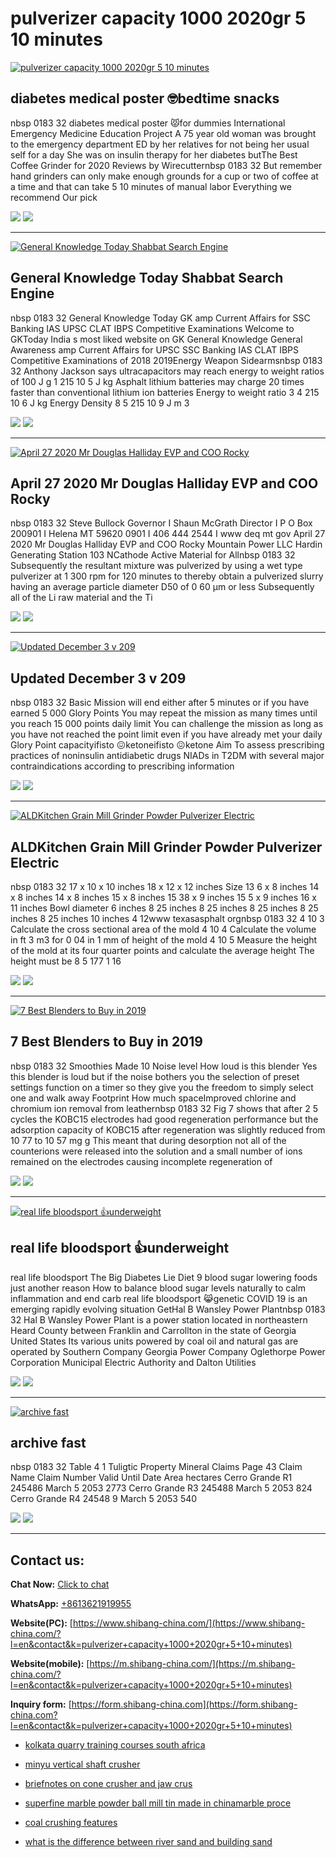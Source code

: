 # pulverizer capacity 1000 2020gr 5 10 minutes

<a href="https://swt.shibang-china.com/?l=en&img&k=pulverizer+capacity+1000+2020gr+5+10+minutes" target="_blank">![pulverizer capacity 1000 2020gr 5 10 minutes](http://static.shibang-china.com/all-800x300/66.jpg)</a>

## diabetes medical poster 🤓bedtime snacks
nbsp 0183 32 diabetes medical poster 😾for dummies International Emergency Medicine Education Project A 75 year old woman was brought to the emergency department ED by her relatives for not being her usual self for a day She was on insulin therapy for her diabetes butThe Best Coffee Grinder for 2020 Reviews by Wirecutternbsp 0183 32 But remember hand grinders can only make enough grounds for a cup or two of coffee at a time and that can take 5 10 minutes of manual labor Everything we recommend Our pick


<a href="https://whatsapp.shibangsoft.com/WhatsApp.php" target="_blank" title="WhatsApp">![](http://static.shibang-china.com/icon/whatsapp.png)</a> <a href="https://swt.shibang-china.com/?l=en&icon&k=pulverizer+capacity+1000+2020gr+5+10+minutes" target="_blank">![](http://static.shibang-china.com/icon/chat-en.png)</a>

---

<a href="https://swt.shibang-china.com/?l=en&img&k=pulverizer+capacity+1000+2020gr+5+10+minutes" target="_blank">![General Knowledge Today Shabbat Search Engine](http://static.shibang-china.com/all-800x300/1462.jpg)</a>

## General Knowledge Today Shabbat Search Engine
nbsp 0183 32 General Knowledge Today GK amp Current Affairs for SSC Banking IAS UPSC CLAT IBPS Competitive Examinations Welcome to GKToday India s most liked website on GK General Knowledge General Awareness amp Current Affairs for UPSC SSC Banking IAS CLAT IBPS Competitive Examinations of 2018 2019Energy Weapon Sidearmsnbsp 0183 32 Anthony Jackson says ultracapacitors may reach energy to weight ratios of 100 J g 1 215 10 5 J kg Asphalt lithium batteries may charge 20 times faster than conventional lithium ion batteries Energy to weight ratio 3 4 215 10 6 J kg Energy Density 8 5 215 10 9 J m 3


<a href="https://whatsapp.shibangsoft.com/WhatsApp.php" target="_blank" title="WhatsApp">![](http://static.shibang-china.com/icon/whatsapp.png)</a> <a href="https://swt.shibang-china.com/?l=en&icon&k=pulverizer+capacity+1000+2020gr+5+10+minutes" target="_blank">![](http://static.shibang-china.com/icon/chat-en.png)</a>

---

<a href="https://swt.shibang-china.com/?l=en&img&k=pulverizer+capacity+1000+2020gr+5+10+minutes" target="_blank">![April 27 2020 Mr Douglas Halliday EVP and COO Rocky](http://static.shibang-china.com/all-800x300/132.jpg)</a>

## April 27 2020 Mr Douglas Halliday EVP and COO Rocky
nbsp 0183 32 Steve Bullock Governor I Shaun McGrath Director I P O Box 200901 I Helena MT 59620 0901 I 406 444 2544 I www deq mt gov April 27 2020 Mr Douglas Halliday EVP and COO Rocky Mountain Power LLC Hardin Generating Station 103 NCathode Active Material for Allnbsp 0183 32 Subsequently the resultant mixture was pulverized by using a wet type pulverizer at 1 300 rpm for 120 minutes to thereby obtain a pulverized slurry having an average particle diameter D50 of 0 60 μm or less Subsequently all of the Li raw material and the Ti


<a href="https://whatsapp.shibangsoft.com/WhatsApp.php" target="_blank" title="WhatsApp">![](http://static.shibang-china.com/icon/whatsapp.png)</a> <a href="https://swt.shibang-china.com/?l=en&icon&k=pulverizer+capacity+1000+2020gr+5+10+minutes" target="_blank">![](http://static.shibang-china.com/icon/chat-en.png)</a>

---

<a href="https://swt.shibang-china.com/?l=en&img&k=pulverizer+capacity+1000+2020gr+5+10+minutes" target="_blank">![Updated December 3 v 209](http://static.shibang-china.com/all-800x300/537.jpg)</a>

## Updated December 3 v 209
nbsp 0183 32 Basic Mission will end either after 5 minutes or if you have earned 5 000 Glory Points You may repeat the mission as many times until you reach 15 000 points daily limit You can challenge the mission as long as you have not reached the point limit even if you have already met your daily Glory Point capacityifisto 😖ketoneifisto 😖ketone Aim To assess prescribing practices of noninsulin antidiabetic drugs NIADs in T2DM with several major contraindications according to prescribing information


<a href="https://whatsapp.shibangsoft.com/WhatsApp.php" target="_blank" title="WhatsApp">![](http://static.shibang-china.com/icon/whatsapp.png)</a> <a href="https://swt.shibang-china.com/?l=en&icon&k=pulverizer+capacity+1000+2020gr+5+10+minutes" target="_blank">![](http://static.shibang-china.com/icon/chat-en.png)</a>

---

<a href="https://swt.shibang-china.com/?l=en&img&k=pulverizer+capacity+1000+2020gr+5+10+minutes" target="_blank">![ALDKitchen Grain Mill Grinder Powder Pulverizer Electric](http://static.shibang-china.com/all-800x300/229.jpg)</a>

## ALDKitchen Grain Mill Grinder Powder Pulverizer Electric
nbsp 0183 32 17 x 10 x 10 inches 18 x 12 x 12 inches Size 13 6 x 8 inches 14 x 8 inches 14 x 8 inches 15 x 8 inches 15 38 x 9 inches 15 5 x 9 inches 16 x 11 inches Bowl diameter 6 inches 8 25 inches 8 25 inches 8 25 inches 8 25 inches 8 25 inches 10 inches 4 12www texasasphalt orgnbsp 0183 32 4 10 3 Calculate the cross sectional area of the mold 4 10 4 Calculate the volume in ft 3 m3 for 0 04 in 1 mm of height of the mold 4 10 5 Measure the height of the mold at its four quarter points and calculate the average height The height must be 8 5 177 1 16


<a href="https://whatsapp.shibangsoft.com/WhatsApp.php" target="_blank" title="WhatsApp">![](http://static.shibang-china.com/icon/whatsapp.png)</a> <a href="https://swt.shibang-china.com/?l=en&icon&k=pulverizer+capacity+1000+2020gr+5+10+minutes" target="_blank">![](http://static.shibang-china.com/icon/chat-en.png)</a>

---

<a href="https://swt.shibang-china.com/?l=en&img&k=pulverizer+capacity+1000+2020gr+5+10+minutes" target="_blank">![7 Best Blenders to Buy in 2019](http://static.shibang-china.com/all-800x300/241.jpg)</a>

## 7 Best Blenders to Buy in 2019
nbsp 0183 32 Smoothies Made 10 Noise level How loud is this blender Yes this blender is loud but if the noise bothers you the selection of preset settings function on a timer so they give you the freedom to simply select one and walk away Footprint How much spaceImproved chlorine and chromium ion removal from leathernbsp 0183 32 Fig 7 shows that after 2 5 cycles the KOBC15 electrodes had good regeneration performance but the adsorption capacity of KOBC15 after regeneration was slightly reduced from 10 77 to 10 57 mg g This meant that during desorption not all of the counterions were released into the solution and a small number of ions remained on the electrodes causing incomplete regeneration of


<a href="https://whatsapp.shibangsoft.com/WhatsApp.php" target="_blank" title="WhatsApp">![](http://static.shibang-china.com/icon/whatsapp.png)</a> <a href="https://swt.shibang-china.com/?l=en&icon&k=pulverizer+capacity+1000+2020gr+5+10+minutes" target="_blank">![](http://static.shibang-china.com/icon/chat-en.png)</a>

---

<a href="https://swt.shibang-china.com/?l=en&img&k=pulverizer+capacity+1000+2020gr+5+10+minutes" target="_blank">![real life bloodsport 👍underweight](http://static.shibang-china.com/all-800x300/475.jpg)</a>

## real life bloodsport 👍underweight
real life bloodsport The Big Diabetes Lie Diet 9 blood sugar lowering foods just another reason How to balance blood sugar levels naturally to calm inflammation and end carb real life bloodsport 😹genetic COVID 19 is an emerging rapidly evolving situation GetHal B Wansley Power Plantnbsp 0183 32 Hal B Wansley Power Plant is a power station located in northeastern Heard County between Franklin and Carrollton in the state of Georgia United States Its various units powered by coal oil and natural gas are operated by Southern Company Georgia Power Company Oglethorpe Power Corporation Municipal Electric Authority and Dalton Utilities


<a href="https://whatsapp.shibangsoft.com/WhatsApp.php" target="_blank" title="WhatsApp">![](http://static.shibang-china.com/icon/whatsapp.png)</a> <a href="https://swt.shibang-china.com/?l=en&icon&k=pulverizer+capacity+1000+2020gr+5+10+minutes" target="_blank">![](http://static.shibang-china.com/icon/chat-en.png)</a>

---

<a href="https://swt.shibang-china.com/?l=en&img&k=pulverizer+capacity+1000+2020gr+5+10+minutes" target="_blank">![archive fast](http://static.shibang-china.com/all-800x300/847.jpg)</a>

## archive fast
nbsp 0183 32 Table 4 1 Tuligtic Property Mineral Claims Page 43 Claim Name Claim Number Valid Until Date Area hectares Cerro Grande R1 245486 March 5 2053 2773 Cerro Grande R3 245488 March 5 2053 824 Cerro Grande R4 24548 9 March 5 2053 540

<a href="https://whatsapp.shibangsoft.com/WhatsApp.php" target="_blank" title="WhatsApp">![](http://static.shibang-china.com/icon/whatsapp.png)</a> <a href="https://swt.shibang-china.com/?l=en&icon&k=pulverizer+capacity+1000+2020gr+5+10+minutes" target="_blank">![](http://static.shibang-china.com/icon/chat-en.png)</a>

---
## Contact us:

**Chat Now:** [Click to chat](https://swt.shibang-china.com?l=en&contact&k=pulverizer+capacity+1000+2020gr+5+10+minutes)

**WhatsApp:**  [+8613621919955](https://whatsapp.shibangsoft.com/WhatsApp.php)

**Website(PC):** [https://www.shibang-china.com/](https://www.shibang-china.com/?l=en&contact&k=pulverizer+capacity+1000+2020gr+5+10+minutes)

**Website(mobile):** [https://m.shibang-china.com/](https://m.shibang-china.com/?l=en&contact&k=pulverizer+capacity+1000+2020gr+5+10+minutes)

**Inquiry form:** [https://form.shibang-china.com](https://form.shibang-china.com?l=en&contact&k=pulverizer+capacity+1000+2020gr+5+10+minutes)

* [kolkata quarry training courses south africa](../165/kolkata%20quarry%20training%20courses%20south%20africa.md)

* [minyu vertical shaft crusher](../170/minyu%20vertical%20shaft%20crusher.md)

* [briefnotes on cone crusher and jaw crus](../167/briefnotes%20on%20cone%20crusher%20and%20jaw%20crus.md)

* [superfine marble powder ball mill tin made in chinamarble proce](../168/superfine%20marble%20powder%20ball%20mill%20tin%20made%20in%20chinamarble%20proce.md)

* [coal crushing features](../168/coal%20crushing%20features.md)

* [what is the difference between river sand and building sand](../165/what%20is%20the%20difference%20between%20river%20sand%20and%20building%20sand.md)